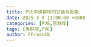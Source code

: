 ```yaml
---
title: PVE中黑群晖的安装与配置
date: 2025-3-8 11:00:00 +0800
categories: [PVE,黑群晖]
tags: [黑群晖,PVE]
author: FFraankk
---
```

